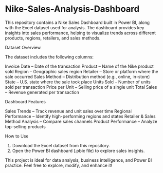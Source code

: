 # Nike-Sales-Analysis-Dashboard
This repository contains a Nike Sales Dashboard built in Power BI, along with the Excel dataset used for analysis. The dashboard provides key insights into sales performance, helping to visualize trends across different products, regions, retailers, and sales methods.

Dataset Overview

The dataset includes the following columns:

Invoice Date – Date of the transaction
Product – Name of the Nike product sold
Region – Geographic sales region
Retailer – Store or platform where the sale occurred
Sales Method – Distribution method (e.g., online, in-store)
State – U.S. state where the sale took place
Units Sold – Number of units sold per transaction
Price per Unit – Selling price of a single unit
Total Sales – Revenue generated per transaction

Dashboard Features

Sales Trends – Track revenue and unit sales over time
Regional Performance – Identify high-performing regions and states
Retailer & Sales Method Analysis – Compare sales channels
Product Performance – Analyze top-selling products

How to Use
1. Download the Excel dataset from this repository.
2. Open the Power BI dashboard (.pbix file) to explore sales insights.

This project is ideal for data analysis, business intelligence, and Power BI practice. Feel free to explore, modify, and enhance it!
